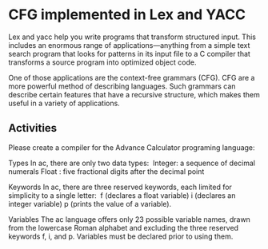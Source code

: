 # CFG implemented in Lex and YACC


Lex and yacc help you write programs that transform structured input. This includes
an enormous range of applications—anything from a simple text search program that
looks for patterns in its input file to a C compiler that transforms a source program into
optimized object code.

One of those applications are the context-free grammars (CFG). CFG are a more
powerful method of describing languages. Such grammars can describe certain
features that have a recursive structure, which makes them useful in a variety
of applications.

## Activities

Please create a compiler for the Advance Calculator programing language: 

Types In ac, there are only two data types: 
    Integer: a sequence of decimal numerals
    Float : five fractional digits after the decimal point

Keywords In ac, there are three reserved keywords, each limited for simplicity
to a single letter: 
    f (declares a float variable)
    i (declares an integer variable)
    p (prints the value of a variable).

Variables The ac language offers only 23 possible variable names, drawn from
the lowercase Roman alphabet and excluding the three reserved keywords f, i,
and p. Variables must be declared prior to using them.





